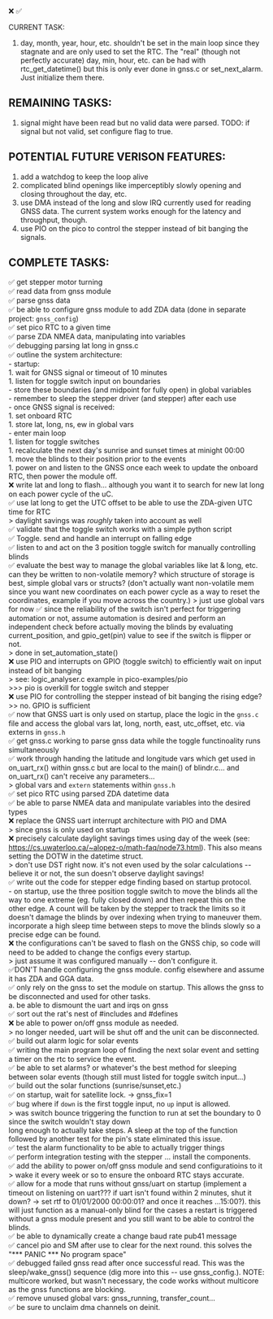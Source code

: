 ❌
✅

CURRENT TASK:

1. day, month, year, hour, etc. shouldn't be set in the main loop since they stagnate and are only used to set the RTC. The "real" (though not perfectly accurate) day, min, hour, etc. can be had with rtc_get_datetime() but this is only ever done in gnss.c or set_next_alarm. Just initialize them there.<br>



REMAINING TASKS:
------------------------------------------------------------------------------

1. signal might have been read but no valid data were parsed. TODO: if signal but not valid, set configure flag to true.




POTENTIAL FUTURE VERISON FEATURES:
------------------------------------------------------------------------------
1. add a watchdog to keep the loop alive
1. complicated blind openings like imperceptibly slowly opening and closing throughout the day, etc.
1. use DMA instead of the long and slow IRQ currently used for reading GNSS data. The current system works enough for the latency and throughput, though.
1. use PIO on the pico to control the stepper instead of bit banging the signals.

COMPLETE TASKS:
------------------------------------------------------------------------------
✅ get stepper motor turning<br>
✅ read data from gnss module<br>
✅ parse gnss data<br>
✅ be able to configure gnss module to add ZDA data (done in separate project: `gnss_config`)<br>
✅ set pico RTC to a given time<br>
✅ parse ZDA NMEA data, manipulating into variables<br>
✅ debugging parsing lat long in gnss.c<br>
✅ outline the system architecture:<br>
    - startup:<br>
        1. wait for GNSS signal or timeout of 10 minutes<br>
        1. listen for toggle switch input on boundaries<br>
            - store these boundaries (and midpoint for fully open) in global variables<br>
            - remember to sleep the stepper driver (and stepper) after each use<br>
    - once GNSS signal is received:<br>
        1. set onboard RTC<br>
        1. store lat, long, ns, ew in global vars<br>
    - enter main loop<br>
        1. listen for toggle switches<br>
        1. recalculate the next day's sunrise and sunset times at minight 00:00<br>
        1. move the blinds to their position prior to the events<br>
        1. power on and listen to the GNSS once each week to update the onboard RTC, then power the module off.<br>
❌ write lat and long to flash... although you want it to search for new lat long on each power cycle of the uC.<br>
✅ use lat long to get the UTC offset to be able to use the ZDA-given UTC time for RTC<br>
    > daylight savings was *roughly* taken into account as well<br>
✅ validate that the toggle switch works with a simple python script<br>
✅ Toggle. send and handle an interrupt on falling edge<br>
✅ listen to and act on the 3 position toggle switch for manually controlling blinds<br>
✅ evaluate the best way to manage the global variables like lat & long, etc. can they be written to non-volatile memory? which structure of storage is best, simple global vars or structs? (don't actually want non-volatile mem since you want new coordinates on each power cycle as a way to reset the coordinates, example if you move across the country.) > just use global vars for now
✅ since the reliability of the switch isn't perfect for triggering automation or not, assume automation is desired and perform an independent check before actually moving the blinds by evaluating current_position, and gpio_get(pin) value to see if the switch is flipper or not.<br>
    > done in set_automation_state()<br>
❌ use PIO and interrupts on GPIO (toggle switch) to efficiently wait on input instead of bit banging<br>
    > see: logic_analyser.c example in pico-examples/pio<br>
    >>> pio is overkill for toggle switch and stepper<br>
❌ use PIO for controlling the stepper instead of bit banging the rising edge? >> no. GPIO is sufficient<br>
✅ now that GNSS uart is only used on startup, place the logic in the `gnss.c` file and access the global vars lat, long, north, east, utc_offset, etc. via externs in `gnss.h`<br>
✅ get gnss.c working to parse gnss data while the toggle functinoality runs simultaneously<br>
✅ work through handing the latitude and longitude vars which get used in on_uart_rx() within gnss.c but are local to
the main() of blindr.c... and on_uart_rx() can't receive any parameters...<br>
    > global vars and `extern` statements within `gnss.h`<br>
✅ set pico RTC using parsed ZDA datetime data<br>
    ✅ be able to parse NMEA data and manipulate variables into the desired types<br>
❌ replace the GNSS uart interrupt architecture with PIO and DMA<br>
    > since gnss is only used on startup<br>
❌ precisely calculate daylight savings times using day of the week (see: https://cs.uwaterloo.ca/~alopez-o/math-faq/node73.html). This also means setting the DOTW in the datetime struct.<br>
    > don't use DST right now. it's not even used by the solar calculations -- believe it or not, the sun doesn't observe daylight savings!<br>
✅ write out the code for stepper edge finding based on startup protocol.<br>
    - on startup, use the three position toggle switch to move the blinds all the way to one extreme (eg. fully closed down) and then repeat this on the other edge. A count will be taken by the stepper to track the limits so it doesn't damage the blinds by over indexing when trying to maneuver them. incorporate a high sleep time between steps to move the blinds slowly so a precise edge can be found.<br>
❌ the configurations can't be saved to flash on the GNSS chip, so code will need to be added to change the configs every startup.<br>
    > just assume it was configured manually -- don't configure it.<br>
    ✅DON'T handle configuring the gnss module. config elsewhere and assume it has ZDA and GGA data.<br>
✅ only rely on the gnss to set the module on startup. This allows the gnss to be disconnected and used for other tasks.<br>
    a. be able to dismount the uart and irqs on gnss<br>
✅ sort out the rat's nest of #includes and #defines<br>
❌ be able to power on/off gnss module as needed.<br>
    > no longer needed, uart will be shut off and the unit can be disconnected.<br>
✅ build out alarm logic for solar events<br>
✅ writing the main program loop of finding the next solar event and setting a timer on the rtc to service the event.<br>
    ✅ be able to set alarms? or whatever's the best method for sleeping between solar events (though still must listed for toggle switch input...)<br>
    ✅ build out the solar functions (sunrise/sunset,etc.)<br>
✅ on startup, wait for satellite lock. -> gnss_fix=1<br>
✅ bug where if `down` is the first toggle input, no `up` input is allowed.<br>
    > was switch bounce triggering the function to run at set the boundary to 0 since the switch wouldn't stay down<br>
    long enough to actually take steps. A sleep at the top of the function followed by another test for the pin's state eliminated this issue.<br>
✅ test the alarm functionality to be able to actually trigger things<br>
✅ perform integration testing with the stepper ... install the components.<br>
✅ add the ability to power on/off gnss module and send configuratioins to it<br>
    > wake it every week or so to ensure the onboard RTC stays accurate.<br>
✅ allow for a mode that runs without gnss/uart on startup (implement a timeout on listening on uart??? if uart isn't found within 2 minutes, shut it down? -> set rtf to 01/01/2000 00:00:01? and once it reaches ...15:00?). this will just function as a manual-only blind for the cases a restart is triggered without a gnss module present and you still want to be able to control the blinds.<br>
✅ be able to dynamically create a change baud rate pub41 message<br>
✅ cancel pio and SM after use to clear for the next round. this solves the "\*\*\* PANIC \*\*\* No program space"<br>
✅ debugged failed gnss read after once successful read. This was the sleep/wake_gnss() sequence (dig more into this -- use gnss_config.). NOTE: multicore worked, but wasn't necessary, the code works without multicore as the gnss functions are blocking.<br>
✅ remove unused global vars: gnss_running, transfer_count...<br>
✅ be sure to unclaim dma channels on deinit.<br>
